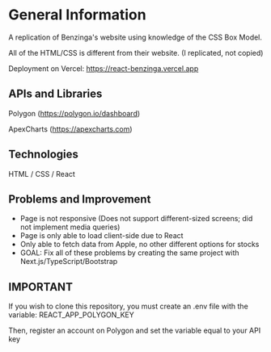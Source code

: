# General Information

A replication of Benzinga's website using knowledge of the CSS Box Model.

All of the HTML/CSS is different from their website. (I replicated, not copied)

Deployment on Vercel: https://react-benzinga.vercel.app

## APIs and Libraries

Polygon (https://polygon.io/dashboard)

ApexCharts (https://apexcharts.com)

## Technologies

HTML / CSS / React

## Problems and Improvement

* Page is not responsive (Does not support different-sized screens; did not implement media queries)
* Page is only able to load client-side due to React
* Only able to fetch data from Apple, no other different options for stocks
* GOAL: Fix all of these problems by creating the same project with Next.js/TypeScript/Bootstrap

## IMPORTANT

If you wish to clone this repository, you must create an .env file with the variable: REACT_APP_POLYGON_KEY

Then, register an account on Polygon and set the variable equal to your API key
